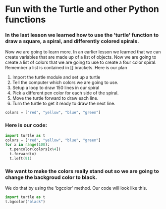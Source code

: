 # Fun with the Turtle and other Python functions

### In the last lesson we learned how to use the 'turtle' function to draw a square, a spiral, and differently colored spirals. 
Now we are going to learn more. In an earlier lesson we learned that we can create variables that are made up of a list of objects. Now we are going to create a list of colors that we are going to use to create a four color spiral. Remember a list is contained in [] brackets. Here is our plan

1. Import the turtle module and set up a turtle
2. Tell the computer which colors we are going to use. 
3. Setup a loop to draw 150 lines in our spiral
4. Pick a different pen color for each side of the spiral.
5. Move the turtle forward to draw each line.
6. Turn the turtle to get it ready to draw the next line. 

```python
colors = ["red", "yellow", "blue", "green"]

```
### Here is our code:
```python
import turtle as t
colors = ["red", "yellow", "blue", "green"]
for x in range(100):
  t.pencolor(colors[x%4])
  t.forward(x)
  t.left(91)
  ```
  
### We want to make the colors really stand out so we are going to change the backgroud color to black. 
We do that by using the 'bgcolor' method. Our code will look like this. 
```python
import turtle as t
t.bgcolor("black")
```


